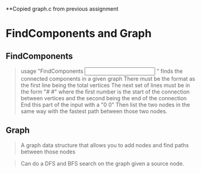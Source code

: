 **Copied graph.c from previous assignment

FindComponents and Graph
==============

FindComponents
---------
> usage "FindComponents <input> <output>" finds the connected components in a given graph
> There must be the format as the first line being the total vertices
> The next set of lines must be in the form "# #" where the first number is the start of the connection between vertices
> and the second being the end of the connection
> End this part of the input with a "0 0"
> Then list the two nodes in the same way with the fastest path between those two nodes.

Graph
---------
> A graph data structure that allows you to add nodes and find paths between those nodes

> Can do a DFS and BFS search on the graph given a source node.

